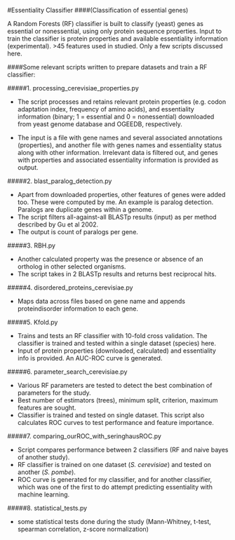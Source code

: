 #Essentiality Classifier ####(Classification of essential genes)

A Random Forests (RF) classifier is built to classify (yeast) genes as essential or nonessential, using only protein sequence properties. Input to train the classifier is protein properties and available essentiality information (experimental). >45 features used in studied. Only a few scripts discussed here.



####Some relevant scripts written to prepare datasets and train a RF classifier:


#####1. processing_cerevisiae_properties.py

  * The script processes and retains relevant protein properties (e.g. codon adaptation index, frequency of amino acids), and essentiality information (binary; 1 = essential and 0 = nonessential) downloaded from yeast genome database and OGEEDB, respectively. 

  * The input is a file with gene names and several associated annotations (properties), and another file with genes names and essentiality status along with other information. Irrelevant data is filtered out, and genes with properties and associated essentiality information is provided as output.


#####2. blast_paralog_detection.py

  * Apart from downloaded properties, other features of genes were added too. These were computed by me. An example is paralog detection. Paralogs are duplicate genes within a genome. 
  * The script filters all-against-all BLASTp results (input) as per method described by Gu et al 2002.
  * The output is count of paralogs per gene.


#####3. RBH.py

  * Another calculated property was the presence or absence of an ortholog in other selected organisms.
  * The script takes in 2 BLASTp results and returns best reciprocal hits.


#####4. disordered_proteins_cerevisiae.py

  * Maps data across files based on gene name and appends proteindisorder information to each gene.


#####5. Kfold.py

  * Trains and tests an RF classifier with 10-fold cross validation. The classifier is trained and tested within a single dataset (species) here.
  * Input of protein properties (downloaded, calculated) and essentiality info is provided. An AUC-ROC curve is generated.


#####6. parameter_search_cerevisiae.py

  * Various RF parameters are tested to detect the best combination of parameters for the study. 
  * Best number of estimators (trees), minimum split, criterion, maximum features are sought.
  * Classifier is trained and tested on single dataset. This script also calculates ROC curves to test performance and feature importance.


#####7. comparing_ourROC_with_seringhausROC.py

  * Script compares performance between 2 classifiers (RF and naive bayes of another study). 
  * RF classifier is trained on one dataset (*S. cerevisiae*) and tested on another (*S. pombe*).
  * ROC curve is generated for my classifier, and for another classifier, which was one of the first to do attempt predicting essentiality with machine learning.


#####8. statistical_tests.py

  * some statistical tests done during the study (Mann-Whitney, t-test, spearman correlation, z-score normalization)
